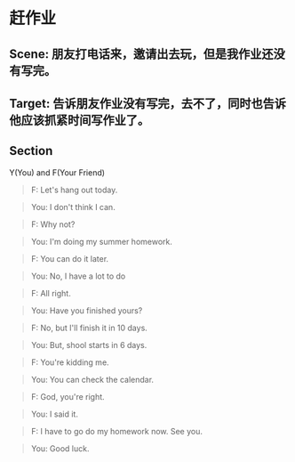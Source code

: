 # 赶作业

## Scene: 朋友打电话来，邀请出去玩，但是我作业还没有写完。

## Target: 告诉朋友作业没有写完，去不了，同时也告诉他应该抓紧时间写作业了。

## Section

Y(You) and F(Your Friend)

>F: Let's hang out today.

>You: I don't think I can.

>F: Why not?

>You: I'm doing my summer homework.

>F: You can do it later.

>You: No, I have a lot to do

>F: All right.

>You: Have you finished yours?

>F: No, but I'll finish it in 10 days.

>You: But, shool starts in 6 days.

>F: You're kidding me.

>You: You can check the calendar.

>F: God, you're right.

>You: I said it.

>F: I have to go do my homework now. See you.

>You: Good luck.
